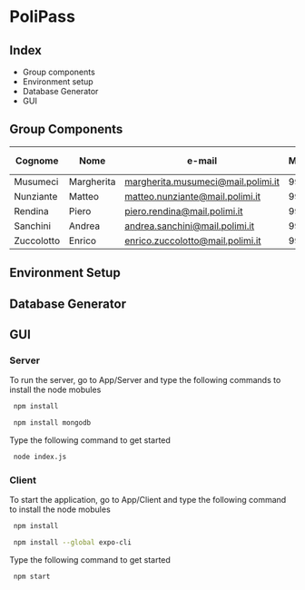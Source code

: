 # PoliPass

## Index

- Group components
- Environment setup 
- Database Generator
- GUI


## Group Components

| Cognome | Nome | e-mail | Matricola | Codice Persona
| ------ | ------ |----- |----- |----- |
| Musumeci | Margherita| margherita.musumeci@mail.polimi.it| 991549| 10600069
| Nunziante |  Matteo| matteo.nunziante@mail.polimi.it | 992518 | 10670132
| Rendina |Piero | piero.rendina@mail.polimi.it  | 991437 | 10629696
| Sanchini |  Andrea | andrea.sanchini@mail.polimi.it | 992072 | 10675541
| Zuccolotto |Enrico | enrico.zuccolotto@mail.polimi.it  | 993209 | 10666354

## Environment Setup

## Database Generator

## GUI 

### Server 
To run the server, go to App/Server and type the following commands to install the node mobules

```sh
 npm install
```
```sh
 npm install mongodb
```
Type the following command to get started

```sh
 node index.js 
```
### Client 
To start the application, go to App/Client and type the following command to install the node mobules 

```sh
 npm install
```
```sh
 npm install --global expo-cli
```
Type the following command to get started


```sh
 npm start 
```
